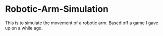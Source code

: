 # Robotic-Arm-Simulation

This is to simulate the movement of a robotic arm. Based off a game I gave up on a while ago.
